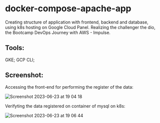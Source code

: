 # docker-compose-apache-app

Creating structure of application with frontend, backend and database, using k8s hosting on Google Cloud Panel. Realizing the challenger the dio, the Bootcamp 
DevOps Journey with AWS - Impulse.

## Tools:
GKE; 
GCP CLI;

## Screenshot:

Accessing the front-end for performing the register of the data:

![Screenshot 2023-06-23 at 19 04 18](https://github.com/refavero/k8s-deployment-app-gcp/assets/133413661/e1894158-b43e-4900-9b2c-7e5b1cbbb017)

Verifyting the data registered on container of mysql on k8s:

![Screenshot 2023-06-23 at 19 06 44](https://github.com/refavero/k8s-deployment-app-gcp/assets/133413661/1a71df11-e4b5-4a35-b96d-3405672b41cd)
